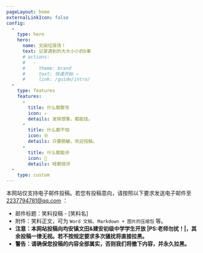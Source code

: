 ```yaml
---
pageLayout: home
externalLinkIcon: false
config:
  -
    type: hero
    hero:
      name: 文田垃圾场！
      text: 记录遇到的大大小小的b事
      # actions:
      #   -
      #     theme: brand
      #     text: 快速开始 →
      #     link: /guide/intro/
  -
    type: features
    features:
      -
        title: 什么都敢写
        icon: ✍
        details: 发挥想象，都能挂。
      -
        title: 什么都不怕
        icon: 🤓
        details: 只要脱敏，欢迎投稿。
      -
        title: 什么都能评
        icon: 🤣
        details: 啥都锐评
  -
    type: custom
---
```

本网站仅支持电子邮件投稿。若您有投稿意向，请按照以下要求发送电子邮件至 <2237794781@qq.com> ：  
- 邮件标题：笑料投稿 - [笑料名]  
- 附件：笑料正文，可为 `Word 文稿`、`Markdown + 图片的压缩包` 等。  
- **注意：本网站投稿向均安镇文田&建安初级中学学生开放 |PS:老师勿扰！|，其余投稿一律无视。若不按规定要求多次骚扰将直接拉黑。**  
- **警告：请确保您投稿的内容全部属实，否则我们将撤下内容，并永久拉黑。**
